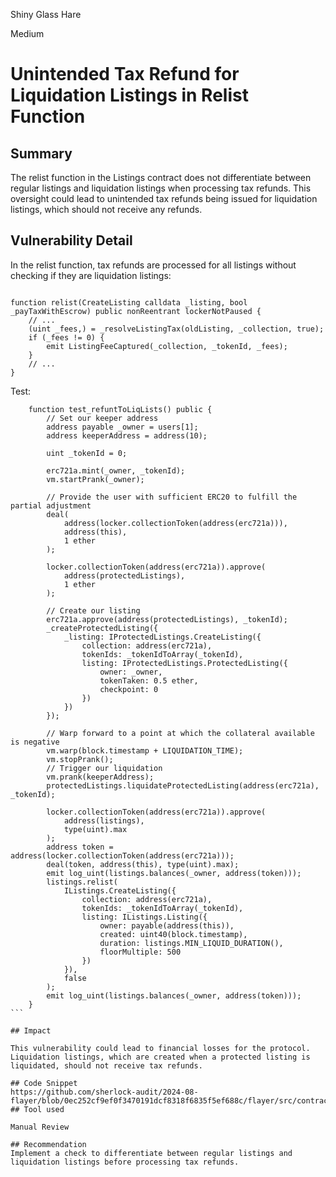 Shiny Glass Hare

Medium

# Unintended Tax Refund for Liquidation Listings in Relist Function

## Summary

The relist function in the Listings contract does not differentiate between regular listings and liquidation listings when processing tax refunds. This oversight could lead to unintended tax refunds being issued for liquidation listings, which should not receive any refunds.

## Vulnerability Detail
In the relist function, tax refunds are processed for all listings without checking if they are liquidation listings:

````solidity
 
function relist(CreateListing calldata _listing, bool _payTaxWithEscrow) public nonReentrant lockerNotPaused {
    // ...
    (uint _fees,) = _resolveListingTax(oldListing, _collection, true);
    if (_fees != 0) {
        emit ListingFeeCaptured(_collection, _tokenId, _fees);
    }
    // ...
}
```` 

Test:
````solidity
    function test_refuntToLiqLists() public {
        // Set our keeper address
        address payable _owner = users[1];
        address keeperAddress = address(10);

        uint _tokenId = 0;

        erc721a.mint(_owner, _tokenId);
        vm.startPrank(_owner);

        // Provide the user with sufficient ERC20 to fulfill the partial adjustment
        deal(
            address(locker.collectionToken(address(erc721a))),
            address(this),
            1 ether
        );

        locker.collectionToken(address(erc721a)).approve(
            address(protectedListings),
            1 ether
        );

        // Create our listing
        erc721a.approve(address(protectedListings), _tokenId);
        _createProtectedListing({
            _listing: IProtectedListings.CreateListing({
                collection: address(erc721a),
                tokenIds: _tokenIdToArray(_tokenId),
                listing: IProtectedListings.ProtectedListing({
                    owner: _owner,
                    tokenTaken: 0.5 ether,
                    checkpoint: 0
                })
            })
        });

        // Warp forward to a point at which the collateral available is negative
        vm.warp(block.timestamp + LIQUIDATION_TIME);
        vm.stopPrank();
        // Trigger our liquidation
        vm.prank(keeperAddress);
        protectedListings.liquidateProtectedListing(address(erc721a), _tokenId);

        locker.collectionToken(address(erc721a)).approve(
            address(listings),
            type(uint).max
        );
        address token = address(locker.collectionToken(address(erc721a)));
        deal(token, address(this), type(uint).max);
        emit log_uint(listings.balances(_owner, address(token)));
        listings.relist(
            IListings.CreateListing({
                collection: address(erc721a),
                tokenIds: _tokenIdToArray(_tokenId),
                listing: IListings.Listing({
                    owner: payable(address(this)),
                    created: uint40(block.timestamp),
                    duration: listings.MIN_LIQUID_DURATION(),
                    floorMultiple: 500
                })
            }),
            false
        );
        emit log_uint(listings.balances(_owner, address(token)));
    }
```

## Impact

This vulnerability could lead to financial losses for the protocol. Liquidation listings, which are created when a protected listing is liquidated, should not receive tax refunds. 

## Code Snippet
https://github.com/sherlock-audit/2024-08-flayer/blob/0ec252cf9ef0f3470191dcf8318f6835f5ef688c/flayer/src/contracts/Listings.sol#L644
## Tool used

Manual Review

## Recommendation
Implement a check to differentiate between regular listings and liquidation listings before processing tax refunds.

